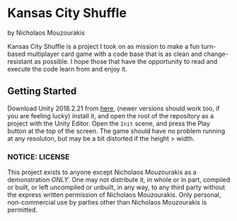# Kansas City Shuffle

by Nicholaos Mouzourakis

Kansas City Shuffle is a project I took on as mission to make a fun turn-based multiplayer card game with a code base that is as clean and change-resistant as possible. I hope those that have the opportunity to read and execute the code learn from and enjoy it.

## Getting Started

Download Unity 2018.2.21 from [here](https://unity3d.com/get-unity/download/archive), (newer versions should work too, if you are feeling lucky) install it, and open the root of the repository as a project with the Unity Editor. Open the `Init` scene, and press the Play button at the top of the screen. The game should have no problem running at any resoluton, but may be a bit distorted if the height > width.

### NOTICE: LICENSE

This project exists to anyone except Nicholaos Mouzourakis as a demonstration _*ONLY*_. One may not distribute it, in whole or in part, compiled or built, or left uncompiled or unbuilt, in any way, to any third party without the express written permission of Nicholaos Mouzourakis. Only personal, non-commercial use by parties other than Nicholaos Mouzourakis is permitted.

